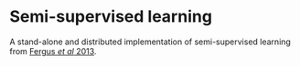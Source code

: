 # Semi-supervised learning

A stand-alone and distributed implementation of semi-supervised learning from [Fergus *et al* 2013](http://papers.nips.cc/paper/3633-semi-supervised-learning-in-gigantic-image-collections.pdf).

